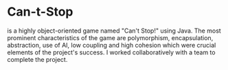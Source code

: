 # Can-t-Stop
is a highly object-oriented game named "Can't Stop!" using
Java. The most prominent characteristics of the game are polymorphism,
encapsulation, abstraction, use of AI, low coupling and high cohesion
which were crucial elements of the project's success. I worked
collaboratively with a team to complete the project.
